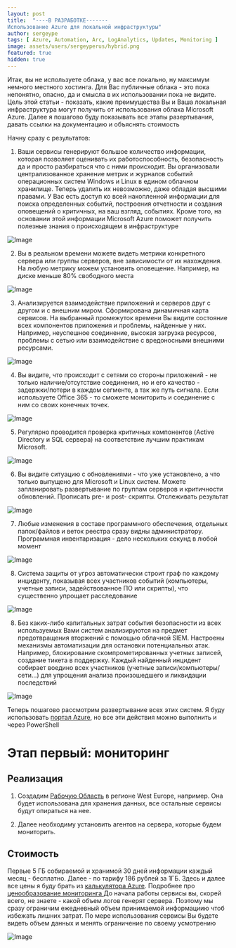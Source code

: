 ```yaml
---
layout: post
title:  "----В РАЗРАБОТКЕ-------
Использование Azure для локальной инфраструктуры"
author: sergeype
tags: [ Azure, Automation, Arc, LogAnalytics, Updates, Monitoring ]
image: assets/users/sergeyperus/hybrid.png
featured: true
hidden: true
---
```


Итак, вы не используете облака, у вас все локально, ну максимум немного местного хостинга. 
Для Вас публичные облака - это пока непонятно, опасно, да и смысла в их использовании пока не видите. Цель этой статьи - показать, какие преимущества Вы и Ваша локальная инфраструктура могут получить от использования облака Microsoft Azure. Далее я пошагово буду показывать все этапы разертывания, давать ссылки на документацию и объяснять стоимость

Начну сразу с результатов:

1) Ваши сервисы генерируют большое количество информации, которая позволяет оценивать их работоспособность, безопасность да и просто разбираться что с ними происходит. Вы организовали централизованное хранение метрик и журналов событий операционных систем Windows и Linux в едином облачном хранилище. Теперь удалить их невозможно, даже обладая высшими правами. У Вас есть доступ ко всей накопленной информации для поиска определенных событий, построения отчетности и создания оповещений о критичных, на ваш взгляд, событиях. Кроме того, на основании этой информации Microsoft Azure поможет получить полезные знания о происходящем в инфраструктуре

![Image](/assets/users/sergeyperus/loganalytics.gif)

2) Вы в реальном времени можете видеть метрики конкретного сервера или группы серверов, вне зависимости от их нахождения.
На любую метрику можем установить оповещение. Например, на диске меньше 80% свободного места

![Image](/assets/users/sergeyperus/vmperformance.gif)

3) Анализируется взаимодействие приложений и серверов друг с другом и с внешним миром. Сформирована динамичная карта сервисов. На выбранный промежуток времени Вы видите состояние всех компонентов приложения и проблемы, найденные у них. Например, неуспешное соединение, высокая загрузка ресурсов, проблемы с сетью или взаимодействие с вредоносными внешними ресурсами.

![Image](/assets/users/sergeyperus/servicemap.gif)

4) Вы видите, что происходит с сетями со стороны приложений - не только наличие/отсутствие соединения, но и его качество - задержки/потери в каждом сегменте, а так же путь сигнала. Если используете Office 365 - то сможете мониторить и соединение с ним со своих конечных точек. 

![Image](/assets/users/sergeyperus/networkperformance.png)

5) Регулярно проводится проверка критичных компонентов (Active Directory и SQL сервера) на соответствие лучшим практикам Microsoft. 

![Image](/assets/users/sergeyperus/adsqlassessment.png)

6) Вы видите ситуацию с обновлениями - что уже установлено, а что только выпущено для Microsoft и Linux систем. Можете запланировать развертывание по группам серверов и критичности обновлений. Прописать pre- и post- скрипты. Отслеживать результат

![Image](/assets/users/sergeyperus/updatemanagement.gif)

7) Любые изменения в составе программного обеспечения, отдельных папок/файлов и веток реестра сразу видны администратору. Программная инвентаризация - дело нескольких секунд в любой момент

![Image](/assets/users/sergeyperus/inventory.gif)

8) Система защиты от угроз автоматически строит граф по каждому инциденту, показывая всех участников событий (компьютеры, учетные записи, задействованное ПО или скрипты), что существенно упрощает расследование

![Image](/assets/users/sergeyperus/atp.png)

8) Без каких-либо капитальных затрат события безопасности из всех используемых Вами систем анализируются на предмет предотвращения вторжений с помощью облачной SIEM. Настроены механизмы автоматизации для остановки потенциальных атак. Например, блокирование скомпрометированных учетных записей, создание тикета в поддержку. Каждый найденный инцидент собирает воедино всех участников (учетные записи/компьютеры/сети...) для упрощения анализа произошедшего и ликвидации последствий

![Image](/assets/users/sergeyperus/sentinel.gif)

Теперь пошагово рассмотрим развертывание всех этих систем. Я буду использовать [портал Azure](https://portal.azure.com/), но все эти действия можно выполнить и через PowerShell

# Этап первый: мониторинг

## Реализация

1. Создадим [Рабочую Область](https://docs.microsoft.com/ru-ru/azure/azure-monitor/learn/quick-create-workspace) в регионе West Europe, например. Она будет использована для хранения данных, все остальные сервисы будут опираться на нее.

2. Далее необходиму установить агентов на сервера, которые будем мониторить. 

## Стоимость

Первые 5 ГБ собираемой и хранимой 30 дней информации каждый месяц - бесплатно. Далее - по тарифу 186 рублей за 1ГБ. Здесь и далее все цены я буду брать из [калькулятора Azure](https://azure.microsoft.com/en-us/pricing/calculator/). Подробнее про [ценообразование мониторинга ](https://docs.microsoft.com/ru-ru/azure/azure-monitor/platform/usage-estimated-costs)
До начала работы сервисы вы, скорей всего, не знаете - какой объем логов генерят сервера. Поэтому мы сразу ограничим ежедневный объем принимаемой информациию чтоб избежать лишних затрат. По мере использования сервисы Вы будете видеть объем данных и менять ограничение по своему усмотрению

![Image](/assets/users/sergeyperus/createlaworkspace.gif)



<!-- 



## Network Performance Monitor 
https://docs.microsoft.com/en-us/azure/azure-monitor/insights/network-performance-monitor


















-->